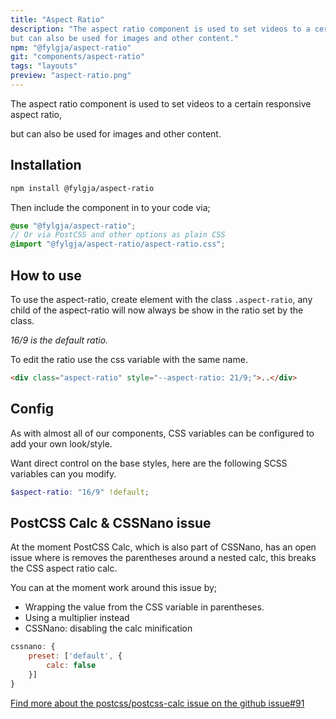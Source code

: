 ```yaml
---
title: "Aspect Ratio"
description: "The aspect ratio component is used to set videos to a certain responsive aspect ratio, 
but can also be used for images and other content."
npm: "@fylgja/aspect-ratio"
git: "components/aspect-ratio"
tags: "layouts"
preview: "aspect-ratio.png"
---
```


The aspect ratio component is used to set videos to a certain responsive aspect ratio, 

but can also be used for images and other content.

## Installation

```bash
npm install @fylgja/aspect-ratio
```

Then include the component in to your code via;

```scss
@use "@fylgja/aspect-ratio";
// Or via PostCSS and other options as plain CSS
@import "@fylgja/aspect-ratio/aspect-ratio.css";
```

## How to use

To use the aspect-ratio, create element with the class `.aspect-ratio`,
any child of the aspect-ratio will now always be show in the ratio set by the class.

_16/9 is the default ratio._

To edit the ratio use the css variable with the same name.

```html
<div class="aspect-ratio" style="--aspect-ratio: 21/9;">..</div>
```

## Config

As with almost all of our components, CSS variables can be configured to add your own look/style.

Want direct control on the base styles, here are the following SCSS variables can you modify.

```scss
$aspect-ratio: "16/9" !default;
```

## PostCSS Calc & CSSNano issue

At the moment PostCSS Calc, which is also part of CSSNano,
has an open issue where is removes the parentheses around a nested calc,
this breaks the CSS aspect ratio calc.

You can at the moment work around this issue by;

- Wrapping the value from the CSS variable in parentheses.
- Using a multiplier instead
- CSSNano: disabling the calc minification

```js
cssnano: {
    preset: ['default', {
        calc: false
    }]
}
```

[Find more about the postcss/postcss-calc issue on the github issue#91](https://github.com/postcss/postcss-calc/issues/91)
